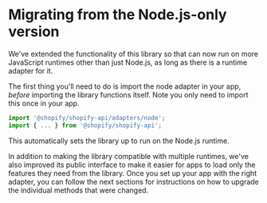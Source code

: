 # Migrating from the Node.js-only version

We've extended the functionality of this library so that can now run on more JavaScript runtimes other than just Node.js, as long as there is a runtime adapter for it.

The first thing you'll need to do is import the node adapter in your app, _before_ importing the library functions itself.
Note you only need to import this once in your app.

```js
import '@shopify/shopify-api/adapters/node';
import { ... } from '@shopify/shopify-api';
```

This automatically sets the library up to run on the Node.js runtime.

In addition to making the library compatible with multiple runtimes, we've also improved its public interface to make it easier for apps to load only the features they need from the library.
Once you set up your app with the right adapter, you can follow the next sections for instructions on how to upgrade the individual methods that were changed.

